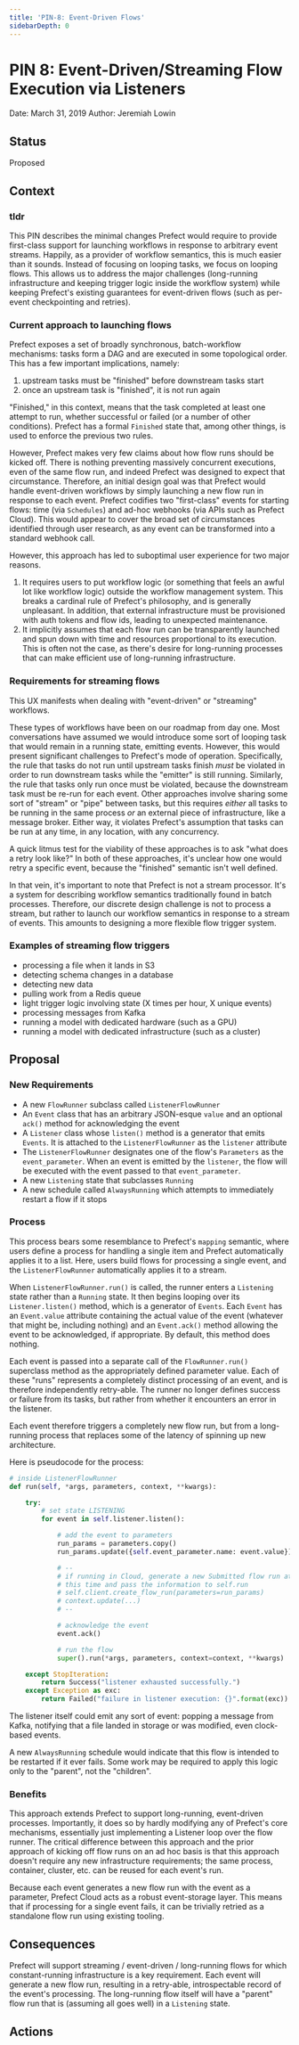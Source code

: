 ```yaml
---
title: 'PIN-8: Event-Driven Flows'
sidebarDepth: 0
---
```




# PIN 8: Event-Driven/Streaming Flow Execution via Listeners

Date: March 31, 2019
Author: Jeremiah Lowin

## Status

Proposed

## Context

### tldr

This PIN describes the minimal changes Prefect would require to provide first-class support for launching workflows in response to arbitrary event streams. Happily, as a provider of workflow semantics, this is much easier than it sounds. Instead of focusing on looping tasks, we focus on looping flows. This allows us to address the major challenges (long-running infrastructure and keeping trigger logic inside the workflow system) while keeping Prefect's existing guarantees for event-driven flows (such as per-event checkpointing and retries).

### Current approach to launching flows

Prefect exposes a set of broadly synchronous, batch-workflow mechanisms: tasks form a DAG and are executed in some topological order. This has a few important implications, namely:

1. upstream tasks must be "finished" before downstream tasks start
1. once an upstream task is "finished", it is not run again

"Finished," in this context, means that the task completed at least one attempt to run, whether successful or failed (or a number of other conditions). Prefect has a formal `Finished` state that, among other things, is used to enforce the previous two rules.

However, Prefect makes very few claims about how flow runs should be kicked off. There is nothing preventing massively concurrent executions, even of the same flow run, and indeed Prefect was designed to expect that circumstance. Therefore, an initial design goal was that Prefect would handle event-driven workflows by simply launching a new flow run in response to each event. Prefect codifies two "first-class" events for starting flows: time (via `Schedules`) and ad-hoc webhooks (via APIs such as Prefect Cloud). This would appear to cover the broad set of circumstances identified through user research, as any event can be transformed into a standard webhook call.

However, this approach has led to suboptimal user experience for two major reasons.

1. It requires users to put workflow logic (or something that feels an awful lot like workflow logic) outside the workflow management system. This breaks a cardinal rule of Prefect's philosophy, and is generally unpleasant. In addition, that external infrastructure must be provisioned with auth tokens and flow ids, leading to unexpected maintenance.
1. It implicitly assumes that each flow run can be transparently launched and spun down with time and resources proportional to its execution. This is often not the case, as there's desire for long-running processes that can make efficient use of long-running infrastructure.

### Requirements for streaming flows

This UX manifests when dealing with "event-driven" or "streaming" workflows.

These types of workflows have been on our roadmap from day one. Most conversations have assumed we would introduce some sort of looping task that would remain in a running state, emitting events. However, this would present significant challenges to Prefect's mode of operation. Specifically, the rule that tasks do not run until upstream tasks finish _must_ be violated in order to run downstream tasks while the "emitter" is still running. Similarly, the rule that tasks only run once must be violated, because the downstream task must be re-run for each event. Other approaches involve sharing some sort of "stream" or "pipe" between tasks, but this requires _either_ all tasks to be running in the same process _or_ an external piece of infrastructure, like a message broker. Either way, it violates Prefect's assumption that tasks can be run at any time, in any location, with any concurrency.

A quick litmus test for the viability of these approaches is to ask "what does a retry look like?" In both of these approaches, it's unclear how one would retry a specific event, because the "finished" semantic isn't well defined.

In that vein, it's important to note that Prefect is not a stream processor. It's a system for describing workflow semantics traditionally found in batch processes. Therefore, our discrete design challenge is not to process a stream, but rather to launch our workflow semantics in response to a stream of events. This amounts to designing a more flexible flow trigger system.

### Examples of streaming flow triggers

- processing a file when it lands in S3
- detecting schema changes in a database
- detecting new data
- pulling work from a Redis queue
- light trigger logic involving state (X times per hour, X unique events)
- processing messages from Kafka
- running a model with dedicated hardware (such as a GPU)
- running a model with dedicated infrastructure (such as a cluster)


## Proposal

### New Requirements

- A new `FlowRunner` subclass called `ListenerFlowRunner`
- An `Event` class that has an arbitrary JSON-esque `value` and an optional `ack()` method for acknowledging the event
- A `Listener` class whose `listen()` method is a generator that emits `Events`. It is attached to the `ListenerFlowRunner` as the `listener` attribute
- The `ListenerFlowRunner` designates one of the flow's `Parameters` as the `event_parameter`. When an event is emitted by the `listener`, the flow will be executed with the event passed to that `event_parameter`.
- A new `Listening` state that subclasses `Running`
- A new schedule called `AlwaysRunning` which attempts to immediately restart a flow if it stops

### Process

This process bears some resemblance to Prefect's `mapping` semantic, where users define a process for handling a single item and Prefect automatically applies it to a list. Here, users build flows for processing a single event, and the `ListenerFlowRunner` automatically applies it to a stream.

When `ListenerFlowRunner.run()` is called, the runner enters a `Listening` state rather than a `Running` state. It then begins looping over its `Listener.listen()` method, which is a generator of `Events`. Each `Event` has an `Event.value` attribute containing the actual value of the event (whatever that might be, including nothing) and an `Event.ack()` method allowing the event to be acknowledged, if appropriate. By default, this method does nothing.

Each event is passed into a separate call of the `FlowRunner.run()` superclass method as the appropriately defined parameter value. Each of these "runs" represents a completely distinct processing of an event, and is therefore independently retry-able. The runner no longer defines success or failure from its tasks, but rather from whether it encounters an error in the listener.

Each event therefore triggers a completely new flow run, but from a long-running process that replaces some of the latency of spinning up new architecture.

Here is pseudocode for the process:

```Python
# inside ListenerFlowRunner
def run(self, *args, parameters, context, **kwargs):

    try:
        # set state LISTENING
        for event in self.listener.listen():

            # add the event to parameters
            run_params = parameters.copy()
            run_params.update({self.event_parameter.name: event.value})

            # --
            # if running in Cloud, generate a new Submitted flow run at
            # this time and pass the information to self.run
            # self.client.create_flow_run(parameters=run_params)
            # context.update(...)
            # --

            # acknowledge the event
            event.ack()

            # run the flow
            super().run(*args, parameters, context=context, **kwargs)

    except StopIteration:
        return Success("listener exhausted successfully.")
    except Exception as exc:
        return Failed("failure in listener execution: {}".format(exc))
```

The listener itself could emit any sort of event: popping a message from Kafka, notifying that a file landed in storage or was modified, even clock-based events.

A new `AlwaysRunning` schedule would indicate that this flow is intended to be restarted if it ever fails. Some work may be required to apply this logic only to the "parent", not the "children".

### Benefits

This approach extends Prefect to support long-running, event-driven processes. Importantly, it does so by hardly modifying any of Prefect's core mechanisms, essentially just implementing a Listener loop over the flow runner. The critical difference between this approach and the prior approach of kicking off flow runs on an ad hoc basis is that this approach doesn't require any new infrastructure requirements; the same process, container, cluster, etc. can be reused for each event's run.

Because each event generates a new flow run with the event as a parameter, Prefect Cloud acts as a robust event-storage layer. This means that if processing for a single event fails, it can be trivially retried as a standalone flow run using existing tooling.

## Consequences

Prefect will support streaming / event-driven / long-running flows for which constant-running infrastructure is a key requirement. Each event will generate a new flow run, resulting in a retry-able, introspectable record of the event's processing. The long-running flow itself will have a "parent" flow run that is (assuming all goes well) in a `Listening` state.

## Actions
